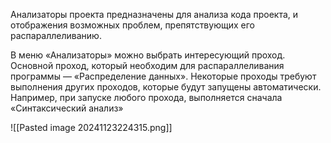 Анализаторы проекта предназначены для анализа кода проекта, и отображения возможных проблем, препятствующих его распараллеливанию. 

В меню «Анализаторы» можно выбрать интересующий проход. 
Основной проход, который необходим для распараллеливания программы — «Распределение данных». Некоторые проходы требуют выполнения других проходов, которые будут запущены автоматически. Например, при запуске любого прохода, выполняется сначала «Синтаксический анализ»

![[Pasted image 20241123224315.png]]